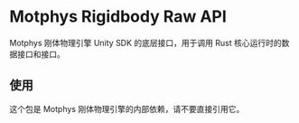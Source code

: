 # Motphys Rigidbody Raw API

Motphys 刚体物理引擎 Unity SDK 的底层接口，用于调用 Rust 核心运行时的数据接口和接口。

## 使用

这个包是 Motphys 刚体物理引擎的内部依赖，请不要直接引用它。
